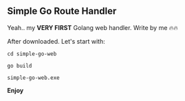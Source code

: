 ## Simple Go Route Handler

Yeah.. my **__VERY FIRST__** Golang web handler.
Write by me :fire::fire:

After downloaded. Let's start with:

`cd simple-go-web`

`go build`

`simple-go-web.exe`

**Enjoy**
